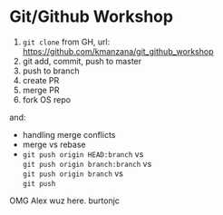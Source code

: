 Git/Github Workshop
===================

1. `git clone` from GH, url: https://github.com/kmanzana/git_github_workshop
1. git add, commit, push to master
1. push to branch
1. create PR
1. merge PR
1. fork OS repo

and:
- handling merge conflicts
- merge vs rebase
- `git push origin HEAD:branch` vs   
`git push origin branch:branch` vs   
`git push origin branch` vs   
`git push`

OMG Alex wuz here.
burtonjc
